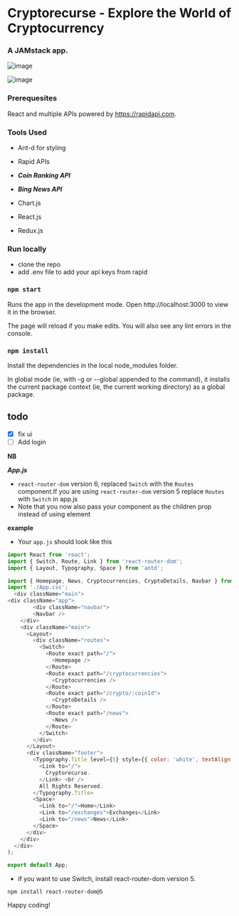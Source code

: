 # Cryptorecurse - Explore the World of Cryptocurrency
### A JAMstack app.
![image](https://user-images.githubusercontent.com/61587290/171366689-e8e3ef72-ebe0-427e-a6c6-782d6eda068b.png)

![image](https://user-images.githubusercontent.com/61587290/171366867-2ca2c179-828b-4edb-908c-496f87bdbb3f.png)

### Prerequesites
 
 React and multiple APIs powered by https://rapidapi.com.

 ### Tools Used
 - Ant-d for styling
 - Rapid APIs
 
  - ***Coin Ranking API***
  
  - ***Bing News API***
  
 - Chart.js
 - React.js
 - Redux.js
 ### Run locally
 - clone the repo 
 - add .env file to add your api keys from rapid
 
 
### `npm start`

Runs the app in the development mode.
Open http://localhost:3000 to view it in the browser.

The page will reload if you make edits.
You will also see any lint errors in the console.

### `npm install`

Install the dependencies in the local node_modules folder.

In global mode (ie, with -g or --global appended to the command), it installs the current package context (ie, the current working directory) as a global package.

## todo

- [x] fix ui
- [ ] Add login

**NB**

***App.js***

- `react-router-dom` version 6,  replaced `Switch` with the `Routes` component.If you are using  `react-router-dom` version 5 replace `Routes` with `Switch` in app.js
- Note that you now also pass your component as the children prop instead of using element

**example**
- Your `app.js` should look like this

```js
import React from 'react';
import { Switch, Route, Link } from 'react-router-dom';
import { Layout, Typography, Space } from 'antd';

import { Homepage, News, Cryptocurrencies, CryptoDetails, Navbar } from './components';
import './App.css';
  <div className="main">
<div className="app">
        <div className="navbar">
        <Navbar />
    </div>
    <div className="main">
      <Layout>
        <div className="routes">
          <Switch>
            <Route exact path="/">
              <Homepage />
            </Route>
            <Route exact path="/cryptocurrencies">
              <Cryptocurrencies />
            </Route>
            <Route exact path="/crypto/:coinId">
              <CryptoDetails />
            </Route>
            <Route exact path="/news">
              <News />
            </Route>
          </Switch>
        </div>
      </Layout>
      <div className="footer">
        <Typography.Title level={5} style={{ color: 'white', textAlign: 'center' }}>Copyright @2022
          <Link to="/">
            Cryptorecurse.
          </Link> <br />
          All Rights Reserved.
        </Typography.Title>
        <Space>
          <Link to="/">Home</Link>
          <Link to="/exchanges">Exchanges</Link>
          <Link to="/news">News</Link>
        </Space>
      </div>
    </div>
  </div>
);

export default App;
```
- if you want to use Switch, install react-router-dom version 5. 

`npm install react-router-dom@5`

Happy coding!
